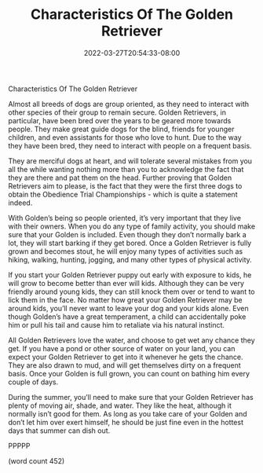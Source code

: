 ﻿---
title: "Characteristics Of The Golden Retriever"
date: 2022-03-27T20:54:33-08:00
description: "Golden-Retriever Tips for Web Success"
featured_image: "/images/Golden-Retriever.jpg"
tags: ["Golden Retriever"]
---

Characteristics Of The Golden Retriever

Almost all breeds of dogs are group oriented, as they need to interact with other species of their group to remain secure.  Golden Retrievers, in particular, have been bred over the years to be geared more towards people.  They make great guide dogs for the blind, friends for younger children, and even assistants for those who love to hunt.  Due to the way they have been bred, they need to interact with people on a frequent basis.

They are merciful dogs at heart, and will tolerate several mistakes from you all the while wanting nothing more than you to acknowledge the fact that they are there and pat them on the head.  Further proving that Golden Retrievers aim to please, is the fact that they were the first three dogs to obtain the Obedience Trial Championships - which is quite a statement indeed.

With Golden’s being so people oriented, it’s very important that they live with their owners.  When you do any type of family activity, you should make sure that your Golden is included.  Even though they don’t normally bark a lot, they will start barking if they get bored.  Once a Golden Retriever is fully grown and becomes stout, he will enjoy many types of activities such as hiking, walking, hunting, jogging, and many other types of physical activity.

If you start your Golden Retriever puppy out early with exposure to kids, he will grow to become better than ever will kids. Although they can be very friendly around young kids, they can still knock them over or tend to want to lick them in the face.  No matter how great your Golden Retriever may be around kids, you’ll never want to leave your dog and your kids alone.  Even though Golden’s have a great temperament, a child can accidentally poke him or pull his tail and cause him to retaliate via his natural instinct.

All Golden Retrievers love the water, and choose to get wet any chance they get.  If you have a pond or other source of water on your land, you can expect your Golden Retriever to get into it whenever he gets the chance.  They are also drawn to mud, and will get themselves dirty on a frequent basis.  Once your Golden is full grown, you can count on bathing him every couple of days.

During the summer, you’ll need to make sure that your Golden Retriever has plenty of moving air, shade, and water.  They like the heat, although it normally isn’t good for them.  As long as you take care of your Golden and don’t let him over exert himself, he should be just fine even in the hottest days that summer can dish out.  

PPPPP

(word count 452)
